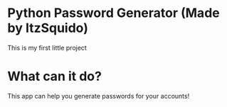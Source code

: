 # Python Password Generator (Made by ItzSquido)

This is my first little project

# What can it do?

This app can help you generate passwords for your accounts!